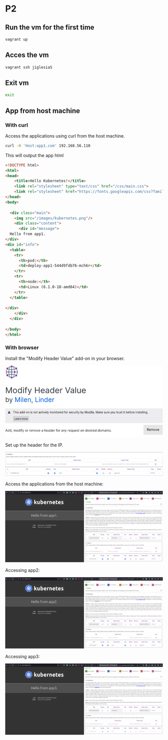﻿# P2
## Run the vm for the first time

```bash
vagrant up
```

## Acces the vm

```bash
vagrant ssh jiglesiaS
```

## Exit vm

```bash
exit
```

## App from host machine

### With curl

Access the applications using curl from the host machine.

```bash
curl -H 'Host:app1.com' 192.168.56.110
```
This will output the app html
```html
<!DOCTYPE html>
<html>
<head>
    <title>Hello Kubernetes!</title>
    <link rel="stylesheet" type="text/css" href="/css/main.css">
    <link rel="stylesheet" href="https://fonts.googleapis.com/css?family=Ubuntu:300" >
</head>
<body>

  <div class="main">
    <img src="/images/kubernetes.png"/>
    <div class="content">
      <div id="message">
  Hello from app1.
</div>
<div id="info">
  <table>
    <tr>
      <th>pod:</th>
      <td>deploy-app1-544d9fdb76-mch6r</td>
    </tr>
    <tr>
      <th>node:</th>
      <td>Linux (6.1.0-18-amd64)</td>
    </tr>
  </table>

</div>
    </div>
  </div>

</body>
</html>
```

### With browser

Install the "Modify Header Value" add-on in your browser.

![alt text](../docs/image-2.png)

Set up the header for the IP.

![alt text](../docs/image-1.png)

Access the applications from the host machine:

![alt text](../docs/image-app1.png)

Accessing app2:

![alt text](../docs/image-app2.png)

Accessing app3:

![alt text](../docs/image.png)
